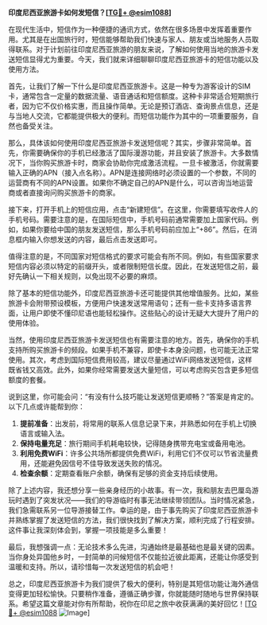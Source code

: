 **印度尼西亚旅游卡如何发短信？[[TG💪+ @esim1088](https://t.me/s/esim1088)]**

在现代生活中，短信作为一种便捷的通讯方式，依然在很多场景中发挥着重要作用。尤其是在出国旅行时，短信能够帮助我们快速与家人、朋友或当地服务人员取得联系。对于计划前往印度尼西亚旅游的朋友来说，了解如何使用当地的旅游卡发送短信显得尤为重要。今天，我们就来详细聊聊印度尼西亚旅游卡的短信功能以及使用方法。

首先，让我们了解一下什么是印度尼西亚旅游卡。这是一种专为游客设计的SIM卡，通常包含一定量的数据流量、语音通话和短信额度。这种卡非常适合短期旅行者，因为它不仅价格实惠，而且操作简单。无论是预订酒店、查询景点信息，还是与当地人交流，它都能提供极大的便利。而短信功能作为其中的一项重要服务，自然也备受关注。

那么，具体该如何使用印度尼西亚旅游卡发送短信呢？其实，步骤非常简单。首先，你需要确保你的手机已经激活了国际漫游功能，并且安装了旅游卡。大多数情况下，当你购买旅游卡时，商家会协助你完成激活流程。一旦卡被激活，你就需要输入正确的APN（接入点名称）。APN是连接网络时必须设置的一个参数，不同的运营商有不同的APN设置。如果你不确定自己的APN是什么，可以咨询当地运营商或者直接询问购买旅游卡的商家。

接下来，打开手机上的短信应用，点击“新建短信”。在这里，你需要填写收件人的手机号码。需要注意的是，在国际短信中，手机号码前通常需要加上国家代码。例如，如果你要给中国的朋友发送短信，那么手机号码前应加上“+86”。然后，在消息框内输入你想发送的内容，最后点击发送即可。

值得注意的是，不同国家对短信格式的要求可能会有所不同。例如，有些国家要求短信内容必须以特定的前缀开头，或者限制短信长度。因此，在发送短信之前，最好先确认一下相关规则，以免出现不必要的麻烦。

除了基本的短信功能外，印度尼西亚旅游卡还可能提供其他增值服务。比如，某些旅游卡会附带预设模板，方便用户快速发送常用语句；还有一些卡支持多语言界面，让用户即使不懂印尼语也能轻松操作。这些贴心的设计无疑大大提升了用户的使用体验。

当然，使用印度尼西亚旅游卡发送短信也有需要注意的地方。首先，确保你的手机支持所购买旅游卡的频段。如果手机不兼容，即使卡本身没问题，也可能无法正常使用。其次，考虑到国际短信费用较高，建议尽量通过WiFi网络发送短信，这样既省钱又高效。此外，如果你经常需要发送大量短信，可以考虑购买包含更多短信额度的套餐。

说到这里，你可能会问：“有没有什么技巧能让发送短信更顺畅？”答案是肯定的。以下几点或许能帮到你：

1. **提前准备**：出发前，将常用的联系人信息记录下来，并熟悉如何在手机上切换语言或输入法。
2. **保持电量充足**：旅行期间手机耗电较快，记得随身携带充电宝或备用电池。
3. **利用免费WiFi**：许多公共场所都提供免费WiFi，利用它们不仅可以节省流量费用，还能避免因信号不佳导致发送失败的情况。
4. **检查余额**：定期查看账户余额，确保有足够的资金支持后续使用。

除了上述内容，我还想分享一些亲身经历的小故事。有一次，我和朋友去巴厘岛游玩时遇到了突发状况——我们的导游临时有事无法继续带领团队。当时情况紧急，我们急需联系另一位导游接替工作。幸运的是，由于事先购买了印度尼西亚旅游卡并熟练掌握了发送短信的方法，我们很快找到了解决方案，顺利完成了行程安排。这件事让我深刻体会到，掌握一项技能是多么重要！

最后，我想强调一点：无论技术多么先进，沟通始终是最基础也是最关键的因素。当你身处异国他乡时，一封简单的问候短信不仅能拉近彼此距离，还能让你感受到温暖和支持。所以，请珍惜每一次发送短信的机会吧！

总之，印度尼西亚旅游卡为我们提供了极大的便利，特别是其短信功能让海外通信变得更加轻松愉快。只要稍作准备，遵循正确步骤，你就能随时随地与世界保持联系。希望这篇文章能对你有所帮助，祝你在印尼之旅中收获满满的美好回忆！[[TG💪+ @esim1088](https://t.me/s/esim1088) ![Image](https://i.postimg.cc/4NQfJmqS/Snipaste-2025-05-13-00-14-12.png)]